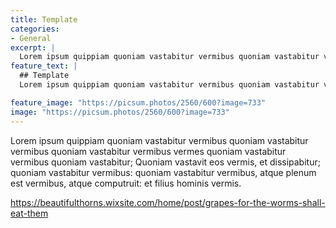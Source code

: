 ```yaml
---
title: Template
categories:
- General
excerpt: |
  Lorem ipsum quippiam quoniam vastabitur vermibus quoniam vastabitur vermibus quoniam vastabitur vermibus vermes quoniam vastabitur vermibus quoniam vastabitur; Quoniam vastavit eos vermis, et dissipabitur; quoniam vastabitur vermibus: quoniam vastabitur vermibus, atque plenum est vermibus, atque computruit: et filius hominis vermis.
feature_text: |
  ## Template
  Lorem ipsum quippiam quoniam vastabitur vermibus quoniam vastabitur vermibus

feature_image: "https://picsum.photos/2560/600?image=733"
image: "https://picsum.photos/2560/600?image=733"
---
```


Lorem ipsum quippiam quoniam vastabitur vermibus quoniam vastabitur vermibus quoniam vastabitur vermibus vermes quoniam vastabitur vermibus quoniam vastabitur; Quoniam vastavit eos vermis, et dissipabitur; quoniam vastabitur vermibus: quoniam vastabitur vermibus, atque plenum est vermibus, atque computruit: et filius hominis vermis.

https://beautifulthorns.wixsite.com/home/post/grapes-for-the-worms-shall-eat-them